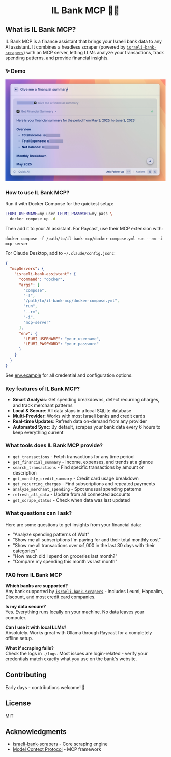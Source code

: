 <div align="center">
<h1>IL Bank MCP 🐷💸</h1>
</div>

## What is IL Bank MCP?

IL Bank MCP is a finance assistant that brings your Israeli bank data to any AI assistant. It combines a headless scraper (powered by [`israeli-bank-scrapers`](https://github.com/eshaham/israeli-bank-scrapers)) with an MCP server, letting LLMs analyze your transactions, track spending patterns, and provide financial insights.

### ✨ Demo

![Raycast MCP Server running](https://raw.githubusercontent.com/glekner/il-bank-mcp/refs/heads/master/public/raycast-examples/summary.jpeg)

### How to use IL Bank MCP?

Run it with Docker Compose for the quickest setup:

```bash
LEUMI_USERNAME=my_user LEUMI_PASSWORD=my_pass \
  docker compose up -d
```

Then add it to your AI assistant. For Raycast, use their MCP extension with:

```
docker compose -f /path/to/il-bank-mcp/docker-compose.yml run --rm -i mcp-server
```

For Claude Desktop, add to `~/.claude/config.jsonc`:

```json
{
  "mcpServers": {
    "israeli-bank-assistant": {
      "command": "docker",
      "args": [
        "compose",
        "-f",
        "/path/to/il-bank-mcp/docker-compose.yml",
        "run",
        "--rm",
        "-i",
        "mcp-server"
      ],
      "env": {
        "LEUMI_USERNAME": "your_username",
        "LEUMI_PASSWORD": "your_password"
      }
    }
  }
}
```

See [env.example](https://github.com/glekner/il-bank-mcp/blob/master/env.example) for all credential and configuration options.

### Key features of IL Bank MCP?

- **Smart Analysis**: Get spending breakdowns, detect recurring charges, and track merchant patterns
- **Local & Secure**: All data stays in a local SQLite database
- **Multi-Provider**: Works with most Israeli banks and credit cards
- **Real-time Updates**: Refresh data on-demand from any provider
- **Automated Sync**: By default, scrapes your bank data every 6 hours to keep everything current

### What tools does IL Bank MCP provide?

- `get_transactions` - Fetch transactions for any time period
- `get_financial_summary` - Income, expenses, and trends at a glance
- `search_transactions` - Find specific transactions by amount or description
- `get_monthly_credit_summary` - Credit card usage breakdown
- `get_recurring_charges` - Find subscriptions and repeated payments
- `analyze_merchant_spending` - Spot unusual spending patterns
- `refresh_all_data` - Update from all connected accounts
- `get_scrape_status` - Check when data was last updated

### What questions can I ask?

Here are some questions to get insights from your financial data:

- "Analyze spending patterns of Wolt"
- "Show me all subscriptions I'm paying for and their total monthly cost"
- "Show me all transactions over ₪1,000 in the last 30 days with their categories"
- "How much did I spend on groceries last month?"
- "Compare my spending this month vs last month"

### FAQ from IL Bank MCP

**Which banks are supported?**  
Any bank supported by [`israeli-bank-scrapers`](https://github.com/eshaham/israeli-bank-scrapers#whats-here) - includes Leumi, Hapoalim, Discount, and most credit card companies.

**Is my data secure?**  
Yes. Everything runs locally on your machine. No data leaves your computer.

**Can I use it with local LLMs?**  
Absolutely. Works great with Ollama through Raycast for a completely offline setup.

**What if scraping fails?**  
Check the logs in `./logs`. Most issues are login-related - verify your credentials match exactly what you use on the bank's website.

## Contributing

Early days - contributions welcome! 🙏

## License

MIT

## Acknowledgments

- [israeli-bank-scrapers](https://github.com/eshaham/israeli-bank-scrapers) - Core scraping engine
- [Model Context Protocol](https://modelcontextprotocol.io/) - MCP framework
